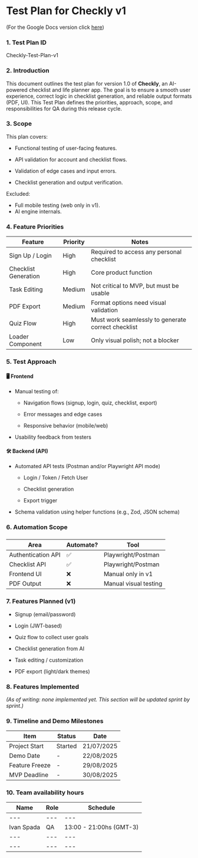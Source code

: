 # **Test Plan for Checkly v1**

(For the Google Docs version click [here](https://docs.google.com/document/d/1MYORyHZhrjjsREmHH2ZdBtcJ5Z4y1xErK_5LWinhtXk/edit?tab=t.0#heading=h.7nfb4coidbfa))

### **1\. Test Plan ID**

Checkly-Test-Plan-v1

### **2\. Introduction**

This document outlines the test plan for version 1.0 of **Checkly**, an AI-powered checklist and life planner app. The goal is to ensure a smooth user experience, correct logic in checklist generation, and reliable output formats (PDF, UI). This Test Plan defines the priorities, approach, scope, and responsibilities for QA during this release cycle.

### **3\. Scope**

This plan covers:

- Functional testing of user-facing features.

- API validation for account and checklist flows.

- Validation of edge cases and input errors.

- Checklist generation and output verification.

Excluded:

- Full mobile testing (web only in v1).
- AI engine internals.

### **4\. Feature Priorities**

| **Feature**          | **Priority** | **Notes**                                          |
| -------------------- | ------------ | -------------------------------------------------- |
| Sign Up / Login      | High         | Required to access any personal checklist          |
| Checklist Generation | High         | Core product function                              |
| Task Editing         | Medium       | Not critical to MVP, but must be usable            |
| PDF Export           | Medium       | Format options need visual validation              |
| Quiz Flow            | High         | Must work seamlessly to generate correct checklist |
| Loader Component     | Low          | Only visual polish; not a blocker                  |

### **5\. Test Approach**

#### **🖥️ Frontend**

- Manual testing of:
  - Navigation flows (signup, login, quiz, checklist, export)

  - Error messages and edge cases

  - Responsive behavior (mobile/web)

- Usability feedback from testers

#### **🛠️ Backend (API)**

- Automated API tests (Postman and/or Playwright API mode)
  - Login / Token / Fetch User

  - Checklist generation

  - Export trigger

- Schema validation using helper functions (e.g., Zod, JSON schema)

### **6\. Automation Scope**

###

| **Area**           | **Automate?** | **Tool**              |
| ------------------ | ------------- | --------------------- |
| Authentication API | ✅            | Playwright/Postman    |
| Checklist API      | ✅            | Playwright/Postman    |
| Frontend UI        | ❌            | Manual only in v1     |
| PDF Output         | ❌            | Manual visual testing |

### **7\. Features Planned (v1)**

- Signup (email/password)

- Login (JWT-based)

- Quiz flow to collect user goals

- Checklist generation from AI

- Task editing / customization

- PDF export (light/dark themes)

###

### **8\. Features Implemented**

_(As of writing: none implemented yet. This section will be updated sprint by sprint.)_

### **9\. Timeline and Demo Milestones**

| **Item**       | **Status** | **Date**   |
| -------------- | ---------- | ---------- |
| Project Start  | Started    | 21/07/2025 |
| Demo Date      | \-         | 22/08/2025 |
| Feature Freeze | \-         | 29/08/2025 |
| MVP Deadline   | \-         | 30/08/2025 |

### **10\. Team availability hours**

| **Name**   | **Role** | **Schedule**            |
| ---------- | -------- | ----------------------- |
| ---        | ---      | ---                     |
| Ivan Spada | QA       | 13:00 - 21:00hs (GMT-3) |
| ---        | ---      | ---                     |
| ---        | ---      | ---                     |
